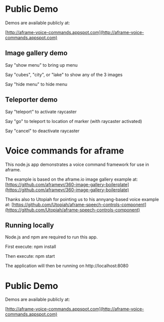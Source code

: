 # Public Demo

Demos are available publicly at:

[http://aframe-voice-commands.appspot.com](http://aframe-voice-commands.appspot.com)
 
## Image gallery demo

Say "show menu" to bring up menu

Say "cubes", "city", or "lake" to show any of the 3 images

Say "hide menu" to hide menu

## Teleporter demo

Say "teleport" to activate raycaster

Say "go" to teleport to location of marker (with raycaster activated)

Say "cancel" to deactivate raycaster

# Voice commands for aframe

This node.js app demonstrates a voice command framework for use in aframe.

The example is based on the aframe.io image gallery example at: [https://github.com/aframevr/360-image-gallery-boilerplate](https://github.com/aframevr/360-image-gallery-boilerplate)

Thanks also to Utopiah for pointing us to his annyang-based voice example at: [https://github.com/Utopiah/aframe-speech-controls-component](https://github.com/Utopiah/aframe-speech-controls-component)

## Running locally

Node.js and npm are required to run this app.

First execute:  npm install

Then execute: npm start

The application will then be running on http://localhost:8080


# Public Demo

Demos are available publicly at:

[http://aframe-voice-commands.appspot.com](http://aframe-voice-commands.appspot.com)
 
